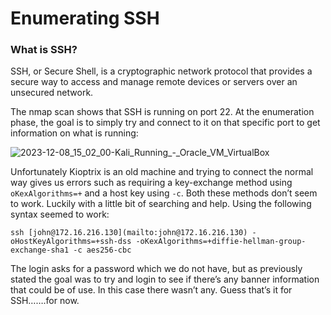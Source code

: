 # Enumerating SSH

### What is SSH?

SSH, or Secure Shell, is a cryptographic network protocol that provides a secure way to access and manage remote devices or servers over an unsecured network.

The nmap scan shows that SSH is running on port 22. At the enumeration phase, the goal is to simply try and connect to it on that specific port to get information on what is running:

![2023-12-08_15_02_00-Kali_Running_-_Oracle_VM_VirtualBox](https://github.com/w1zzl3-06/TCM-Practical-Ethical-Hacking-Notes/assets/141921425/4b6df50b-5ec9-4524-8457-ac66b5226fab)

Unfortunately Kioptrix is an old machine and trying to connect the normal way gives us errors such as requiring a key-exchange method using `oKexAlgorithms=+`  and a host key using `-c`. Both these methods don’t seem to work. Luckily with a little bit of searching and help. Using the following syntax seemed to work:

`ssh [john@172.16.216.130](mailto:john@172.16.216.130) -oHostKeyAlgorithms=+ssh-dss -oKexAlgorithms=+diffie-hellman-group-exchange-sha1 -c aes256-cbc`

The login asks for a password which we do not have, but as previously stated the goal was to try and login to see if there’s any banner information that could be of use. In this case there wasn’t any. Guess that’s it for SSH…….for now.
